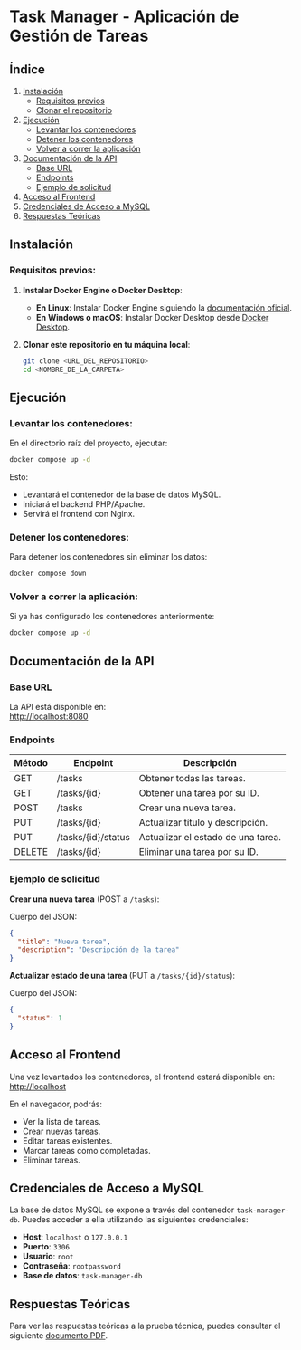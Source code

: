 # Task Manager - Aplicación de Gestión de Tareas

## Índice

1. [Instalación](#instalación)
   - [Requisitos previos](#requisitos-previos)
   - [Clonar el repositorio](#clonar-este-repositorio-en-tu-máquina-local)
2. [Ejecución](#ejecución)
   - [Levantar los contenedores](#levantar-los-contenedores)
   - [Detener los contenedores](#detener-los-contenedores)
   - [Volver a correr la aplicación](#volver-a-correr-la-aplicación)
3. [Documentación de la API](#documentación-de-la-api)
   - [Base URL](#base-url)
   - [Endpoints](#endpoints)
   - [Ejemplo de solicitud](#ejemplo-de-solicitud)
4. [Acceso al Frontend](#acceso-al-frontend)
5. [Credenciales de Acceso a MySQL](#credenciales-de-acceso-a-mysql)
6. [Respuestas Teóricas](#respuestas-teóricas)

## Instalación

### Requisitos previos:

1. **Instalar Docker Engine o Docker Desktop**:
   - **En Linux**: Instalar Docker Engine siguiendo la [documentación oficial](https://docs.docker.com/engine/install/).
   - **En Windows o macOS**: Instalar Docker Desktop desde [Docker Desktop](https://www.docker.com/products/docker-desktop).

2. **Clonar este repositorio en tu máquina local**:

   ```bash
   git clone <URL_DEL_REPOSITORIO>
   cd <NOMBRE_DE_LA_CARPETA>
   ```

## Ejecución

### Levantar los contenedores:
En el directorio raíz del proyecto, ejecutar:

```bash
docker compose up -d
```

Esto:

- Levantará el contenedor de la base de datos MySQL.
- Iniciará el backend PHP/Apache.
- Servirá el frontend con Nginx.

### Detener los contenedores:
Para detener los contenedores sin eliminar los datos:

```bash
docker compose down
```

### Volver a correr la aplicación:
Si ya has configurado los contenedores anteriormente:

```bash
docker compose up -d
```

## Documentación de la API

### Base URL

La API está disponible en:  
[http://localhost:8080](http://localhost:8080)

### Endpoints

| Método | Endpoint             | Descripción                             |
|--------|----------------------|-----------------------------------------|
| GET    | /tasks               | Obtener todas las tareas.               |
| GET    | /tasks/{id}          | Obtener una tarea por su ID.            |
| POST   | /tasks               | Crear una nueva tarea.                  |
| PUT    | /tasks/{id}          | Actualizar título y descripción.        |
| PUT    | /tasks/{id}/status   | Actualizar el estado de una tarea.      |
| DELETE | /tasks/{id}          | Eliminar una tarea por su ID.           |

### Ejemplo de solicitud

**Crear una nueva tarea** (POST a `/tasks`):

Cuerpo del JSON:

```json
{
  "title": "Nueva tarea",
  "description": "Descripción de la tarea"
}
```

**Actualizar estado de una tarea** (PUT a `/tasks/{id}/status`):

Cuerpo del JSON:

```json
{
  "status": 1
}
```

## Acceso al Frontend

Una vez levantados los contenedores, el frontend estará disponible en:  
[http://localhost](http://localhost)

En el navegador, podrás:

- Ver la lista de tareas.
- Crear nuevas tareas.
- Editar tareas existentes.
- Marcar tareas como completadas.
- Eliminar tareas.

## Credenciales de Acceso a MySQL

La base de datos MySQL se expone a través del contenedor `task-manager-db`. Puedes acceder a ella utilizando las siguientes credenciales:

- **Host**: `localhost` o `127.0.0.1`
- **Puerto**: `3306`
- **Usuario**: `root`
- **Contraseña**: `rootpassword`
- **Base de datos**: `task-manager-db`

## Respuestas Teóricas

Para ver las respuestas teóricas a la prueba técnica, puedes consultar el siguiente [documento PDF](https://drive.google.com/file/d/1UPI_Dpa21elat51qTHE7SvVvhBlfccai/view?usp=drive_link).